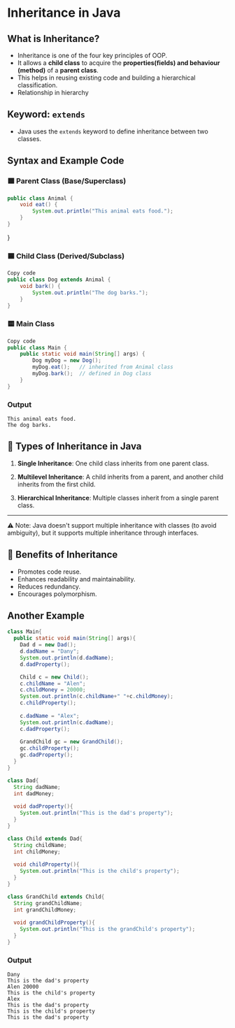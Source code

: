 # Inheritance in Java

## What is Inheritance?
- Inheritance is one of the four key principles of OOP.
- It allows a **child class** to acquire the **properties(fields) and behaviour (method)** of a **parent class**.
- This helps in reusing existing code and building a hierarchical classification. 
- Relationship in hierarchy 

## Keyword: `extends`
- Java uses the `extends` keyword to define inheritance between two classes. 

## Syntax and Example Code 

### 🟩 Parent Class (Base/Superclass)
```java
public class Animal {
    void eat() {
        System.out.println("This animal eats food.");
    }
}
```

}
### 🟦 Child Class (Derived/Subclass)
```java
Copy code
public class Dog extends Animal {
    void bark() {
        System.out.println("The dog barks.");
    }
}
```

### 🟨 Main Class
```java
Copy code
public class Main {
    public static void main(String[] args) {
        Dog myDog = new Dog();
        myDog.eat();   // inherited from Animal class
        myDog.bark();  // defined in Dog class
    }
}
``` 

### Output 
```nginx
This animal eats food.
The dog barks.
```

## 🔄 Types of Inheritance in Java
1. **Single Inheritance**: One child class inherits from one parent class.

2. **Multilevel Inheritance**: A child inherits from a parent, and another child inherits from the first child.

3. **Hierarchical Inheritance**: Multiple classes inherit from a single parent class.

---
⚠️ Note: Java doesn't support multiple inheritance with classes (to avoid ambiguity), but it supports multiple inheritance through interfaces.

## 🧠 Benefits of Inheritance
- Promotes code reuse.
- Enhances readability and maintainability.
- Reduces redundancy.
- Encourages polymorphism.

## Another Example 
```java
class Main{
  public static void main(String[] args){
    Dad d = new Dad();
    d.dadName = "Dany";
    System.out.println(d.dadName);
    d.dadProperty();

    Child c = new Child();
    c.childName = "Alen";
    c.childMoney = 20000;
    System.out.println(c.childName+" "+c.childMoney);
    c.childProperty();
  
    c.dadName = "Alex";  
    System.out.println(c.dadName);
    c.dadProperty();
    
    GrandChild gc = new GrandChild();
    gc.childProperty();
    gc.dadProperty();
  }
}

class Dad{
  String dadName;
  int dadMoney;
  
  void dadProperty(){
    System.out.println("This is the dad's property");
  }
}

class Child extends Dad{
  String childName;
  int childMoney;
  
  void childProperty(){
    System.out.println("This is the child's property");
  }
}

class GrandChild extends Child{
  String grandChildName;
  int grandChildMoney;
  
  void grandChildProperty(){
    System.out.println("This is the grandChild's property");
  }
}
```


### Output 
```nginx
Dany
This is the dad's property
Alen 20000
This is the child's property
Alex
This is the dad's property
This is the child's property
This is the dad's property

```